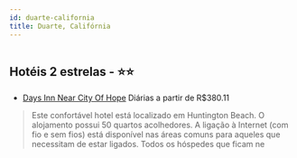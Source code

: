 ```yaml
---
id: duarte-california
title: Duarte, Califórnia
---
```


<center><img src="https://photos.hotelbeds.com/giata/31/311615/311615a_hb_a_002.jpg" alt="" /></center>


## Hotéis 2 estrelas - ⭐️⭐️

-    [Days Inn Near City Of Hope](https://www.hurb.com/hoteis/duarte/days-inn-near-city-of-hope-JNP-JP759959?cmp=18055) Diárias a partir de R$380.11
   > Este confortável hotel está localizado em Huntington Beach. O alojamento possui 50 quartos acolhedores. A ligação à Internet (com fio e sem fios) está disponível nas áreas comuns para aqueles que necessitam de estar ligados. Todos os hóspedes que ficam ne
